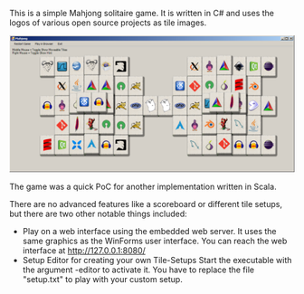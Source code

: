 This is a simple Mahjong solitaire game. It is written in C# and
uses the logos of various open source projects as tile images.

![Screenshot](/Mahjong.png)

The game was a quick PoC for another implementation written in Scala.

There are no advanced features like a scoreboard or different tile setups,
but there are two other notable things included:
* Play on a web interface using the embedded web server.
  It uses the same graphics as the WinForms user interface.
  You can reach the web interface at http://127.0.0.1:8080/
* Setup Editor for creating your own Tile-Setups
  Start the executable with the argument -editor to activate it.
  You have to replace the file "setup.txt" to play with your custom setup.
